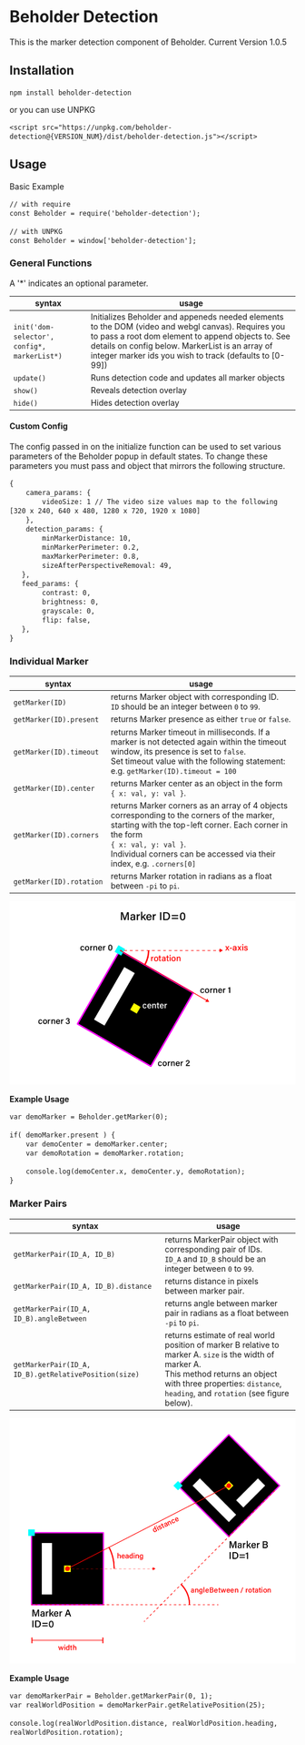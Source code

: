 # Beholder Detection
This is the marker detection component of Beholder. Current Version 1.0.5

## Installation
```
npm install beholder-detection
```
or you can use UNPKG
```
<script src="https://unpkg.com/beholder-detection@{VERSION_NUM}/dist/beholder-detection.js"></script>
```

## Usage
Basic Example
```
// with require
const Beholder = require('beholder-detection');

// with UNPKG
const Beholder = window['beholder-detection'];
```



### General Functions
A '*' indicates an optional parameter.

| syntax | usage |
| --- | --- |
| `init('dom-selector', config*, markerList*)` | Initializes Beholder and appeneds needed elements to the DOM (video and webgl canvas). Requires you to pass a root dom element to append objects to. See details on config below. MarkerList is an array of integer marker ids you wish to track (defaults to [0-99]) |
| `update()` | Runs detection code and updates all marker objects |
| `show()` | Reveals detection overlay |
| `hide()` | Hides detection overlay |

#### Custom Config
The config passed in on the initialize function can be used to set various parameters of the Beholder popup in default states. To change these parameters you must pass and object that mirrors the following structure.
```
{
    camera_params: {
        videoSize: 1 // The video size values map to the following [320 x 240, 640 x 480, 1280 x 720, 1920 x 1080]
    },
    detection_params: {
        minMarkerDistance: 10,
        minMarkerPerimeter: 0.2,
        maxMarkerPerimeter: 0.8,
        sizeAfterPerspectiveRemoval: 49,
   },
   feed_params: {
        contrast: 0,
        brightness: 0,
        grayscale: 0,
        flip: false,
   },
}
```

### Individual Marker
| syntax | usage |
| --- | --- |
| `getMarker(ID)` | returns Marker object with corresponding ID.<br>`ID` should be an integer between `0` to `99`. |
| `getMarker(ID).present` | returns Marker presence as either `true` or `false`. |
| `getMarker(ID).timeout` | returns Marker timeout in milliseconds. If a marker is not detected again within the timeout window, its presence is set to `false`.<br>Set timeout value with the following statement:<br>e.g. `getMarker(ID).timeout = 100` |
| `getMarker(ID).center` | returns Marker center as an object in the form<br>`{ x: val, y: val }`. |
| `getMarker(ID).corners` | returns Marker corners as an array of 4 objects corresponding to the corners of the marker, starting with the top-left corner. Each corner in the form<br>`{ x: val, y: val }`.<br>Individual corners can be accessed via their index, e.g. `.corners[0]` |
| `getMarker(ID).rotation` | returns Marker rotation in radians as a float between `-pi` to `pi`. |

![Individual Marker](./docs/img/marker_annotation.png)

**Example Usage**

    var demoMarker = Beholder.getMarker(0);
    
    if( demoMarker.present ) {
        var demoCenter = demoMarker.center;
        var demoRotation = demoMarker.rotation;
        
        console.log(demoCenter.x, demoCenter.y, demoRotation);
    }

### Marker Pairs
| syntax | usage |
| --- | --- |
| `getMarkerPair(ID_A, ID_B)` | returns MarkerPair object with corresponding pair of IDs.<br>`ID_A` and `ID_B` should be an integer between `0` to `99`. |
| `getMarkerPair(ID_A, ID_B).distance` | returns distance in pixels between marker pair. |
| `getMarkerPair(ID_A, ID_B).angleBetween` | returns angle between marker pair in radians as a float between `-pi` to `pi`. |
| `getMarkerPair(ID_A, ID_B).getRelativePosition(size)` | returns estimate of real world position of marker B relative to marker A. `size` is the width of marker A.<br> This method returns an object with three properties: `distance`, `heading`, and `rotation` (see figure below). |

![Marker Pair](./docs/img/marker_pair.png)

**Example Usage**
```
var demoMarkerPair = Beholder.getMarkerPair(0, 1);
var realWorldPosition = demoMarkerPair.getRelativePosition(25);

console.log(realWorldPosition.distance, realWorldPosition.heading, realWorldPosition.rotation);
```
